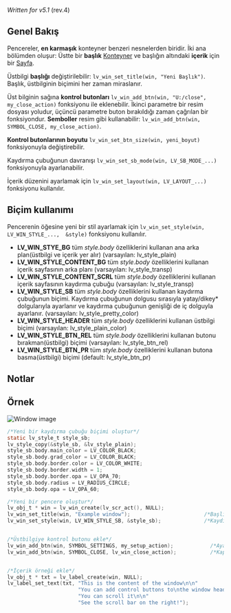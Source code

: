 _Written for v5.1_ (rev.4)

## Genel Bakış

Pencereler, **en karmaşık** konteyner benzeri nesnelerden biridir. İki ana bölümden oluşur: Üstte bir **başlık** [Konteyner](/Container_tr) ve başlığın altındaki **içerik** için bir [Sayfa](/Page_tr).

Üstbilgi **başlığı** değiştirilebilir: `lv_win_set_title(win, "Yeni Başlık")`. Başlık, üstbilginin biçimini her zaman miraslanır.

Üst bilginin sağına **kontrol butonları** `lv_win_add_btn(win, "U:/close", my_close_action)` fonksiyonu ile eklenebilir. İkinci parametre bir resim dosyası yoludur, üçüncü parametre buton bırakıldığı zaman çağrılan bir fonksiyondur. **Semboller** resim gibi kullanabilir: `lv_win_add_btn(win, SYMBOL_CLOSE, my_close_action)`.  

**Kontrol butonlarının boyutu** `lv_win_set_btn_size(win, yeni_boyut)` fonksiyonuyla değiştirebilir. 

Kaydırma çubuğunun davranışı `lv_win_set_sb_mode(win, LV_SB_MODE_...)` fonksiyonuyla ayarlanabilir. 

İçerik düzenini ayarlamak için `lv_win_set_layout(win, LV_LAYOUT_...)` fonksiyonu kullanılır.

## Biçim kullanımı

Pencerenin öğesine yeni bir stil ayarlamak için `lv_win_set_style(win, LV_WIN_STYLE_...,  &style)` fonksiyonu kullanılır.

- **LV_WIN_STYE_BG** tüm _style.body_ özelliklerini kullanan ana arka plan(üstbilgi ve içerik yer alır) (varsayılan: lv_style_plain)
- **LV_WIN_STYLE_CONTENT_BG** tüm _style.body_ özelliklerini kullanan içerik sayfasının arka planı (varsayılan: lv_style_transp)
- **LV_WIN_STYLE_CONTENT_SCRL** tüm _style.body_ özelliklerini kullanan içerik sayfasının kaydırma çubuğu (varsayılan: lv_style_transp)
- **LV_WIN_STYLE_SB** tüm _style.body_ özelliklerini kullanan kaydırma çubuğunun biçimi. Kaydırma çubuğunun dolgusu sırasıyla yatay/dikey* dolgularıyla ayarlanır ve kaydırma çubuğunun genişliği de iç dolguyla ayarlanır. (varsayılan: lv_style_pretty_color)
- **LV_WIN_STYLE_HEADER** tüm _style.body_ özelliklerini kullanan üstbilgi biçimi (varsayılan: lv_style_plain_color)
- **LV_WIN_STYLE_BTN_REL** tüm _style.body_ özelliklerini kullanan butonu bırakman(üstbilgi) biçimi (varsayılan: lv_style_btn_rel)
- **LV_WIN_STYLE_BTN_PR** tüm _style.body_ özelliklerini kullanan butona basma(üstbilgi) biçimi (default: lv_style_btn_pr)

## Notlar

## Örnek
![Window image](http://docs.littlevgl.com/img/window-lv_win.png)
```c
/*Yeni bir kaydırma çubuğu biçimi oluştur*/
static lv_style_t style_sb;
lv_style_copy(&style_sb, &lv_style_plain);
style_sb.body.main_color = LV_COLOR_BLACK;
style_sb.body.grad_color = LV_COLOR_BLACK;
style_sb.body.border.color = LV_COLOR_WHITE;
style_sb.body.border.width = 1;
style_sb.body.border.opa = LV_OPA_70;
style_sb.body.radius = LV_RADIUS_CIRCLE;
style_sb.body.opa = LV_OPA_60;

/*Yeni bir pencere oluştur*/
lv_obj_t * win = lv_win_create(lv_scr_act(), NULL);
lv_win_set_title(win, "Example window");                        /*Başlığı ayarla*/
lv_win_set_style(win, LV_WIN_STYLE_SB, &style_sb);              /*Kaydırma çubuğunun biçimini ayarla*/


/*Üstbilgiye kontrol butonu ekle*/
lv_win_add_btn(win, SYMBOL_SETTINGS, my_setup_action);            /*Ayar butonu ekle*/
lv_win_add_btn(win, SYMBOL_CLOSE, lv_win_close_action);           /*Kapatma butonu ekle ve kapatma aksiyonunun kullanılması*/


/*İçerik örneği ekle*/
lv_obj_t * txt = lv_label_create(win, NULL);
lv_label_set_text(txt, "This is the content of the window\n\n"
                       "You can add control buttons to\nthe window header\n\n"
                       "You can scroll it\n\n"
                       "See the scroll bar on the right!");
```
